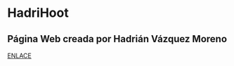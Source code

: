 # HadriHoot 

## Página Web creada por Hadrián Vázquez Moreno
[ENLACE](https://hadrihoot.000webhostapp.com/)
